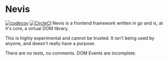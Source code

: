 # Nevis
[![codecov](https://codecov.io/gh/alisdairrankine/nevis/branch/master/graph/badge.svg)](https://codecov.io/gh/alisdairrankine/nevis)
[![CircleCI](https://circleci.com/gh/alisdairrankine/nevis.svg?style=svg)](https://circleci.com/gh/alisdairrankine/nevis)
Nevis is a frontend framework written in go and is, at it's core, a virtual DOM library.

This is highly experimental and cannot be trusted. It isn't being used by anyone, and doesn't really
have a purpose.

There are no tests, no comments. DOM Events are incomplete.